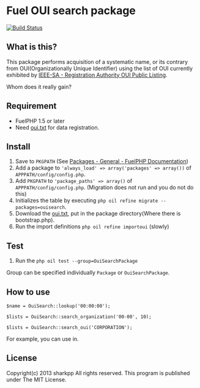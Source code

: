 Fuel OUI search package
=======================

[![Build Status](https://travis-ci.org/sharkpp/fuel-ouisearch.png?branch=master)](https://travis-ci.org/sharkpp/fuel-ouisearch)

What is this?
-------------

This package performs acquisition of a systematic name, or its contrary
from OUI(Organizationally Unique Identifier) using the list of OUI currently exhibited
by [IEEE-SA - Registration Authority OUI Public Listing](http://standards.ieee.org/develop/regauth/oui/public.html). 

Whom does it really gain?

Requirement
--------

* FuelPHP 1.5 or later
* Need [oui.txt](http://standards.ieee.org/develop/regauth/oui/oui.txt) for data registration.

Install
-------

1. Save to ``` PKGPATH ``` (See [Packages - General - FuelPHP Documentation](http://fuelphp.com/docs/general/packages.html))
2. Add a package to ``` 'always_load' => array('packages' => array()) ``` of ``` APPPATH/config/config.php ```.
3. Add ``` PKGPATH ``` to ``` 'package_paths' => array() ``` of ``` APPPATH/config/config.php ```. (Migration does not run and you do not do this)
4. Initializes the table by executing ``` php oil refine migrate --packages=ouisearch ```.
5. Download the [oui.txt](http://standards.ieee.org/develop/regauth/oui/oui.txt), put in the package directory(Where there is bootstrap.php).
6. Run the import definitions ``` php oil refine importoui ``` (slowly)

Test
----

1. Run the ``` php oil test --group=OuiSearchPackage ```

Group can be specified individually ``` Package ``` or ``` OuiSearchPackage ```.

How to use
----------

    $name = OuiSearch::lookup('00:00:00');

    $lists = OuiSearch::search_organization('00-00', 10);

    $lists = OuiSearch::search_oui('CORPORATION');

For example, you can use in.

License
-------

Copyright(c) 2013 sharkpp All rights reserved.
This program is published under The MIT License.
